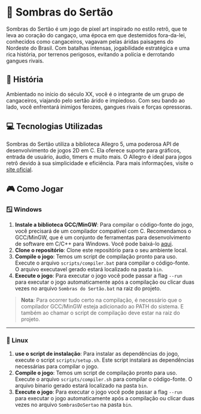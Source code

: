 # 🌵 Sombras do Sertão

Sombras do Sertão é um jogo de pixel art inspirado no estilo retrô, que te leva ao coração do cangaço, uma época em que destemidos fora-da-lei, conhecidos como cangaceiros, vagavam pelas áridas paisagens do Nordeste do Brasil. Com batalhas intensas, jogabilidade estratégica e uma rica história, por terrenos perigosos, evitando a polícia e derrotando gangues rivais.

## 📜 História

Ambientado no início do século XX, você é o integrante de um grupo de cangaceiros, viajando pelo sertão árido e impiedoso. Com seu bando ao lado, você enfrentará inimigos ferozes, gangues rivais e forças opressoras.

## 💻 Tecnologias Utilizadas

Sombras do Sertão utiliza a biblioteca Allegro 5, uma poderosa API de desenvolvimento de jogos 2D em C. Ela oferece suporte para gráficos, entrada de usuário, áudio, timers e muito mais. O Allegro é ideal para jogos retrô devido à sua simplicidade e eficiência. Para mais informações, visite o [site oficial](https://liballeg.org/).

## 🎮 Como Jogar

### 🪟 Windows

1. **Instale a biblioteca GCC/MinGW**: Para compilar o código-fonte do jogo, você precisará de um compilador compatível com C. Recomendamos o GCC/MinGW, que é um conjunto de ferramentas para desenvolvimento de software em C/C++ para Windows. Você pode baixá-lo <a href="https://sourceforge.net/projects/mingw/" target="_blank">aqui</a>.
2. **Clone o repositório**: Clone este repositório para o seu ambiente local.
3. **Compile o jogo**: Temos um script de compilação pronto para uso. Execute o arquivo `scripts/compiler.bat` para compilar o código-fonte. O arquivo executavel gerado estará localizado na pasta `bin`.
4. **Execute o jogo**: Para executar o jogo você pode passar a flag `--run` para executar o jogo automaticamente após a compilação ou clicar duas vezes no arquivo `Sombras do Sertão.bat` na raiz do projeto.

> **Nota**: Para ocorrer tudo certo na compilação, é necessário que o compilador GCC/MinGW esteja adicionado ao PATH do sistema. E também ao chamar o script de compilação deve estar na raiz do projeto.

---

### 🐧 Linux

1. **use o script de instalação**: Para instalar as dependências do jogo, execute o script `scripts/setup.sh`. Este script instalará as dependências necessárias para compilar o jogo.
2. **Compile o jogo**: Temos um script de compilação pronto para uso. Execute o arquivo `scripts/compiler.sh` para compilar o código-fonte. O arquivo binario gerado estará localizado na pasta `bin`.
3. **Execute o jogo**: Para executar o jogo você pode passar a flag `--run` para executar o jogo automaticamente após a compilação ou clicar duas vezes no arquivo `SombrasDoSertao` na pasta `bin`.
